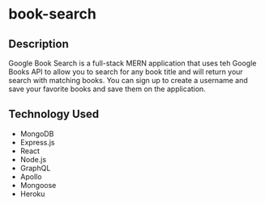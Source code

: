 # book-search

## Description 
Google Book Search is a full-stack MERN application that uses teh Google Books API to allow you to search for any book title and will return your search with matching books. You can sign up to create a username and save your favorite books and save them on the application. 

## Technology Used
- MongoDB
- Express.js
- React
- Node.js
- GraphQL
- Apollo
- Mongoose
- Heroku

